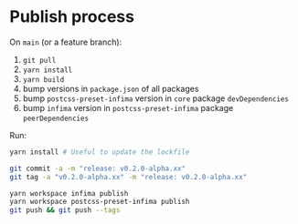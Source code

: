 # Publish process

On `main` (or a feature branch):

1. `git pull`
1. `yarn install`
1. `yarn build`
1. bump versions in `package.json` of all packages
1. bump `postcss-preset-infima` version in `core` package `devDependencies`
1. bump `infima` version in `postcss-preset-infima` package `peerDependencies`

Run:

```bash
yarn install # Useful to update the lockfile

git commit -a -m "release: v0.2.0-alpha.xx"
git tag -a "v0.2.0-alpha.xx" -m "release: v0.2.0-alpha.xx"

yarn workspace infima publish
yarn workspace postcss-preset-infima publish
git push && git push --tags
```
